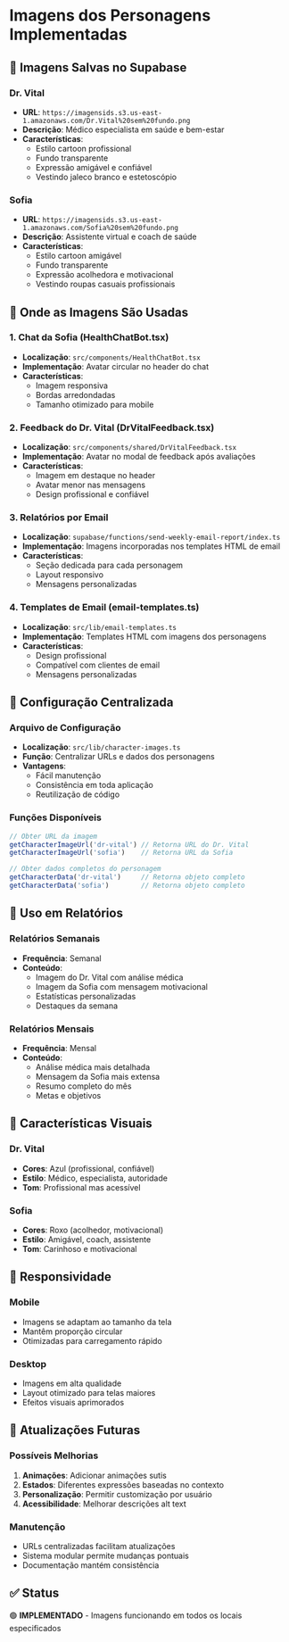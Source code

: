 # Imagens dos Personagens Implementadas

## 📸 Imagens Salvas no Supabase

### Dr. Vital
- **URL**: `https://imagensids.s3.us-east-1.amazonaws.com/Dr.Vital%20sem%20fundo.png`
- **Descrição**: Médico especialista em saúde e bem-estar
- **Características**: 
  - Estilo cartoon profissional
  - Fundo transparente
  - Expressão amigável e confiável
  - Vestindo jaleco branco e estetoscópio

### Sofia
- **URL**: `https://imagensids.s3.us-east-1.amazonaws.com/Sofia%20sem%20fundo.png`
- **Descrição**: Assistente virtual e coach de saúde
- **Características**:
  - Estilo cartoon amigável
  - Fundo transparente
  - Expressão acolhedora e motivacional
  - Vestindo roupas casuais profissionais

## 🎯 Onde as Imagens São Usadas

### 1. Chat da Sofia (HealthChatBot.tsx)
- **Localização**: `src/components/HealthChatBot.tsx`
- **Implementação**: Avatar circular no header do chat
- **Características**:
  - Imagem responsiva
  - Bordas arredondadas
  - Tamanho otimizado para mobile

### 2. Feedback do Dr. Vital (DrVitalFeedback.tsx)
- **Localização**: `src/components/shared/DrVitalFeedback.tsx`
- **Implementação**: Avatar no modal de feedback após avaliações
- **Características**:
  - Imagem em destaque no header
  - Avatar menor nas mensagens
  - Design profissional e confiável

### 3. Relatórios por Email
- **Localização**: `supabase/functions/send-weekly-email-report/index.ts`
- **Implementação**: Imagens incorporadas nos templates HTML de email
- **Características**:
  - Seção dedicada para cada personagem
  - Layout responsivo
  - Mensagens personalizadas

### 4. Templates de Email (email-templates.ts)
- **Localização**: `src/lib/email-templates.ts`
- **Implementação**: Templates HTML com imagens dos personagens
- **Características**:
  - Design profissional
  - Compatível com clientes de email
  - Mensagens personalizadas

## 🔧 Configuração Centralizada

### Arquivo de Configuração
- **Localização**: `src/lib/character-images.ts`
- **Função**: Centralizar URLs e dados dos personagens
- **Vantagens**:
  - Fácil manutenção
  - Consistência em toda aplicação
  - Reutilização de código

### Funções Disponíveis
```typescript
// Obter URL da imagem
getCharacterImageUrl('dr-vital') // Retorna URL do Dr. Vital
getCharacterImageUrl('sofia')    // Retorna URL da Sofia

// Obter dados completos do personagem
getCharacterData('dr-vital')     // Retorna objeto completo
getCharacterData('sofia')        // Retorna objeto completo
```

## 📧 Uso em Relatórios

### Relatórios Semanais
- **Frequência**: Semanal
- **Conteúdo**: 
  - Imagem do Dr. Vital com análise médica
  - Imagem da Sofia com mensagem motivacional
  - Estatísticas personalizadas
  - Destaques da semana

### Relatórios Mensais
- **Frequência**: Mensal
- **Conteúdo**:
  - Análise médica mais detalhada
  - Mensagem da Sofia mais extensa
  - Resumo completo do mês
  - Metas e objetivos

## 🎨 Características Visuais

### Dr. Vital
- **Cores**: Azul (profissional, confiável)
- **Estilo**: Médico, especialista, autoridade
- **Tom**: Profissional mas acessível

### Sofia
- **Cores**: Roxo (acolhedor, motivacional)
- **Estilo**: Amigável, coach, assistente
- **Tom**: Carinhoso e motivacional

## 📱 Responsividade

### Mobile
- Imagens se adaptam ao tamanho da tela
- Mantêm proporção circular
- Otimizadas para carregamento rápido

### Desktop
- Imagens em alta qualidade
- Layout otimizado para telas maiores
- Efeitos visuais aprimorados

## 🔄 Atualizações Futuras

### Possíveis Melhorias
1. **Animações**: Adicionar animações sutis
2. **Estados**: Diferentes expressões baseadas no contexto
3. **Personalização**: Permitir customização por usuário
4. **Acessibilidade**: Melhorar descrições alt text

### Manutenção
- URLs centralizadas facilitam atualizações
- Sistema modular permite mudanças pontuais
- Documentação mantém consistência

## ✅ Status
🟢 **IMPLEMENTADO** - Imagens funcionando em todos os locais especificados 